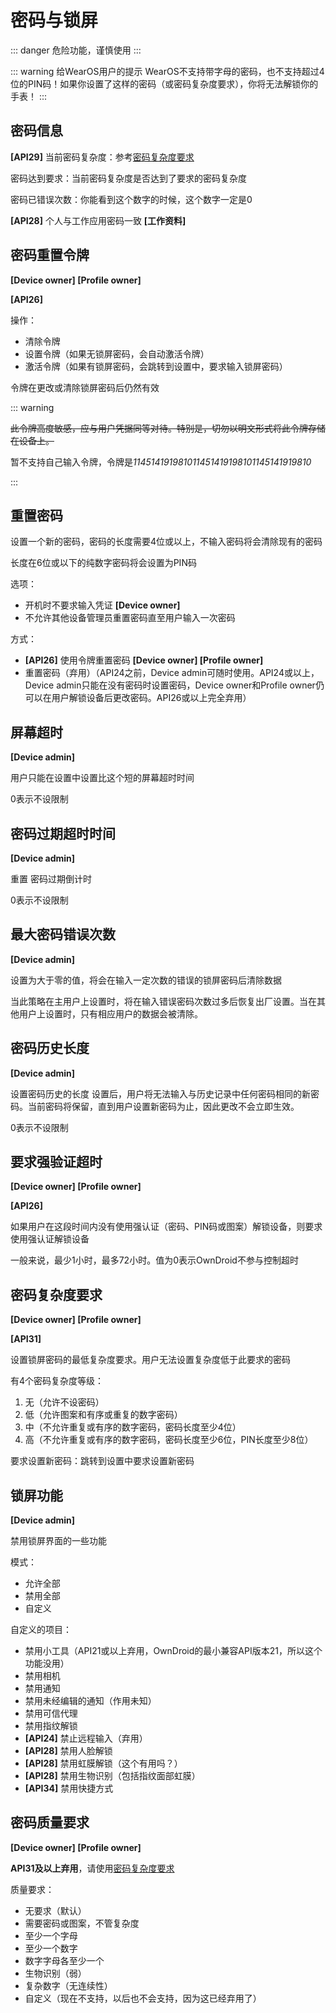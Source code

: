# 密码与锁屏

::: danger
危险功能，谨慎使用
:::

::: warning 给WearOS用户的提示
WearOS不支持带字母的密码，也不支持超过4位的PIN码！如果你设置了这样的密码（或密码复杂度要求），你将无法解锁你的手表！
:::

## 密码信息

**[API29]** 当前密码复杂度：参考[密码复杂度要求](#密码复杂度要求)

密码达到要求：当前密码复杂度是否达到了要求的密码复杂度

密码已错误次数：你能看到这个数字的时候，这个数字一定是0

**[API28]** 个人与工作应用密码一致 **[工作资料]**

## 密码重置令牌

**[Device owner] [Profile owner]**

**[API26]**

操作：

- 清除令牌
- 设置令牌（如果无锁屏密码，会自动激活令牌）
- 激活令牌（如果有锁屏密码，会跳转到设置中，要求输入锁屏密码）

令牌在更改或清除锁屏密码后仍然有效

::: warning

~~此令牌高度敏感，应与用户凭据同等对待。特别是，切勿以明文形式将此令牌存储在设备上。~~

暂不支持自己输入令牌，令牌是*114514191981011451419198101145141919810*

:::

## 重置密码

设置一个新的密码，密码的长度需要4位或以上，不输入密码将会清除现有的密码

长度在6位或以下的纯数字密码将会设置为PIN码

选项：

- 开机时不要求输入凭证 **[Device owner]**
- 不允许其他设备管理员重置密码直至用户输入一次密码

方式：

- **[API26]** 使用令牌重置密码 **[Device owner] [Profile owner]**
- 重置密码（弃用）（API24之前，Device admin可随时使用。API24或以上，Device admin只能在没有密码时设置密码，Device owner和Profile owner仍可以在用户解锁设备后更改密码。API26或以上完全弃用）

## 屏幕超时

**[Device admin]**

用户只能在设置中设置比这个短的屏幕超时时间

0表示不设限制

## 密码过期超时时间

**[Device admin]**

重置 密码过期倒计时

0表示不设限制

## 最大密码错误次数

**[Device admin]**

设置为大于零的值，将会在输入一定次数的错误的锁屏密码后清除数据

当此策略在主用户上设置时，将在输入错误密码次数过多后恢复出厂设置。当在其他用户上设置时，只有相应用户的数据会被清除。

## 密码历史长度

**[Device admin]**

设置密码历史的长度
设置后，用户将无法输入与历史记录中任何密码相同的新密码。当前密码将保留，直到用户设置新密码为止，因此更改不会立即生效。

0表示不设限制

## 要求强验证超时

**[Device owner] [Profile owner]**

**[API26]**

如果用户在这段时间内没有使用强认证（密码、PIN码或图案）解锁设备，则要求使用强认证解锁设备

一般来说，最少1小时，最多72小时。值为0表示OwnDroid不参与控制超时

## 密码复杂度要求

**[Device owner] [Profile owner]**

**[API31]**

设置锁屏密码的最低复杂度要求。用户无法设置复杂度低于此要求的密码

有4个密码复杂度等级：

1. 无（允许不设密码）
2. 低（允许图案和有序或重复的数字密码）
3. 中（不允许重复或有序的数字密码，密码长度至少4位）
4. 高（不允许重复或有序的数字密码，密码长度至少6位，PIN长度至少8位）

要求设置新密码：跳转到设置中要求设置新密码

## 锁屏功能

**[Device admin]**

禁用锁屏界面的一些功能

模式：

- 允许全部
- 禁用全部
- 自定义

自定义的项目：

- 禁用小工具（API21或以上弃用，OwnDroid的最小兼容API版本21，所以这个功能没用）
- 禁用相机
- 禁用通知
- 禁用未经编辑的通知（作用未知）
- 禁用可信代理
- 禁用指纹解锁
- **[API24]** 禁止远程输入（弃用）
- **[API28]** 禁用人脸解锁
- **[API28]** 禁用虹膜解锁（这个有用吗？）
- **[API28]** 禁用生物识别（包括指纹面部虹膜）
- **[API34]** 禁用快捷方式

## 密码质量要求

**[Device owner] [Profile owner]**

**API31及以上弃用**，请使用[密码复杂度要求](#密码复杂度要求)

质量要求：

- 无要求（默认）
- 需要密码或图案，不管复杂度
- 至少一个字母
- 至少一个数字
- 数字字母各至少一个
- 生物识别（弱）
- 复杂数字（无连续性）
- 自定义（现在不支持，以后也不会支持，因为这已经弃用了）

